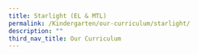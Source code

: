 ```yaml
---
title: Starlight (EL & MTL)
permalink: /Kindergarten/our-curriculum/starlight/
description: ""
third_nav_title: Our Curriculum
---
```


